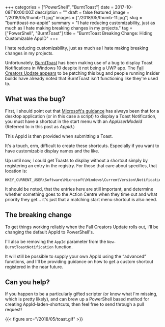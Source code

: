 +++
categories = ["PowerShell", "BurntToast"]
date = 2017-10-08T10:00:00Z
description = ""
draft = false
featured_image = "/2018/05/thumb-11.jpg"
images = ["/2018/05/thumb-11.jpg"]
slug = "burnttoast-no-appid"
summary = "I hate reducing customizability, just as much as I hate making breaking changes in my projects."
tag = ["PowerShell", "BurntToast"]
title = "BurntToast Breaking Change: Hiding Customizable AppID"
+++


I hate reducing customizability, just as much as I hate making breaking changes in my projects.

Unfortunately, [BurntToast](https://www.powershellgallery.com/packages/BurntToast) has been making use of a bug to display Toast Notifications in Windows 10 despite it not being a UWP app. The [Fall Creators Update appears](https://github.com/Windos/BurntToast/issues/20) to be patching this bug and people running Insider builds have already noted that BurntToast isn't functioning like they're used to.

## **What was the bug?**

First, I should point out that [Microsoft's guidance](https://msdn.microsoft.com/en-us/library/windows/desktop/hh802762(v=vs.85).aspx) has always been that for a desktop application (or in this case a script) to display a Toast Notification, you must have a shortcut in the start menu with an _AppUserModeId_ (Referred to in this post as _AppId_.)

This AppId is then provided when submitting a Toast.

It's a touch, erm, difficult to create these shortcuts. Especially if you want to have customizable display names and the like.

Up until now, I could get Toasts to display without a shortcut simply by registering an entry in the registry. For those that care about specifics, that location is:

```
HKEY_CURRENT_USER\Software\Microsoft\Windows\CurrentVersion\Notifications\Settings

```

It should be noted, that the entries here are still important, and determine whether something goes to the Action Centre when they time out and what priority they get… it's just that a matching start menu shortcut is also need.

## **The breaking change**

To get things working reliably when the Fall Creators Update rolls out, I'll be changing the default AppId to PowerShell's.

I'll also be removing the `AppId` parameter from the `New-BurntToastNotification` function.

It will still be possible to supply your own AppId using the “advanced” functions, and I'll be providing guidance on how to get a custom shortcut registered in the near future.

## **Can you help?**

If you happen to be a particularly gifted scripter (or know what I'm missing, which is pretty likely), and can brew up a PowerShell based method for creating AppId-laden-shortcuts, then feel free to send through a pull request!

{{< figure src="/2018/05/toast.gif" >}}

